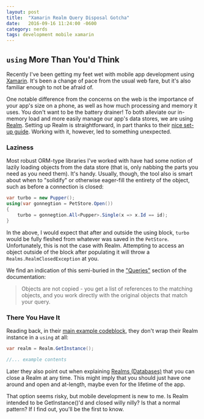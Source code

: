 ```yaml
---
layout: post
title:  "Xamarin Realm Query Disposal Gotcha"
date:   2016-09-16 11:24:00 -0600
category: nerds
tags: development mobile xamarin
---
```


## `using` More Than You'd Think

Recently I've been getting my feet wet with mobile app development using [Xamarin](https://www.xamarin.com/). It's been a change of pace from the usual web fare, but it's also familiar enough to not be afraid of.

<!--more-->

One notable difference from the concerns on the web is the importance of your app's size on a phone, as well as how much processing and memory it uses. You don't want to be the battery drainer! To both alleviate our in-memory load and more easily manage our app's data stores, we are using [Realm](https://realm.io/). Setting up Realm is straightforward, in part thanks to their [nice set-up guide](https://realm.io/docs/xamarin/latest/#installation). Working with it, however, led to something unexpected.

### Laziness
Most robust ORM-type libraries I've worked with have had some notion of lazily loading objects from the data store (that is, only nabbing the parts you need as you need them). It's handy. Usually, though, the tool also is smart about when to "solidify" or otherwise eager-fill the entirety of the object, such as before a connection is closed: 

```c#
var turbo = new Pupper();
using(var gonnegtion = PetStore.Open())
{
    turbo = gonnegtion.All<Pupper>.Single(x => x.Id == id);
}
```
In the above, I would expect that after and outside the using block, `turbo` would be fully fleshed from whatever was saved in the `PetStore`. Unfortunately, this is not the case with Realm. Attempting to access an object outside of the block after populating it will throw a `Realms.RealmClosedException` at you.

We find an indication of this semi-buried in the ["Queries"](https://realm.io/docs/xamarin/latest/#more-query-examples) section of the documentation:

>Objects are not copied - you get a list of references to the matching objects, and you work directly with the original objects that match your query.

### There You Have It

Reading back, in their [main example codeblock](https://realm.io/docs/xamarin/latest/#getting-started), they don't wrap their Realm instance in a `using` at all:

```c#
var realm = Realm.GetInstance();

//... example contents
```

Later they also point out when explaining [Realms (Databases)](https://realm.io/docs/xamarin/latest/#closing-realm-instances) that you can close a Realm at any time. This might imply that you should just have one around and open and at-length, maybe even for the lifetime of the app.

That option seems risky, but mobile development is new to me. Is Realm intended to be GetInstance()'d and closed willy nilly? Is that a normal pattern?
If I find out, you'll be the first to know.
